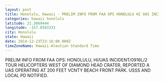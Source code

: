 ```yaml
---
layout: post
title: Honolulu, Hawaii - PRELIM INFO FROM FAA OPS HONOLULU HI UAS INCIDENT 0916L 2 TOUR HELICOPTERS WEST OF
categories: hawaii honolulu
latitude: 21.3069444
longitude: -157.8583333
city: Honolulu
state: Hawaii
date: 2014-12-23T23:16:00.000Z
timeZoneName: Hawaii-Aleutian Standard Time
---
```


PRELIM INFO FROM FAA OPS: HONOLULU, HI/UAS INCIDENT/0916L/2 TOUR HELICOPTERS WEST OF DIAMOND HEAD CRATER, REPORTED A UAS OPERATING AT 200 FEET VCNTY BEACH FRONT PARK. USSS AND LOCAL PD NOTIFIED.